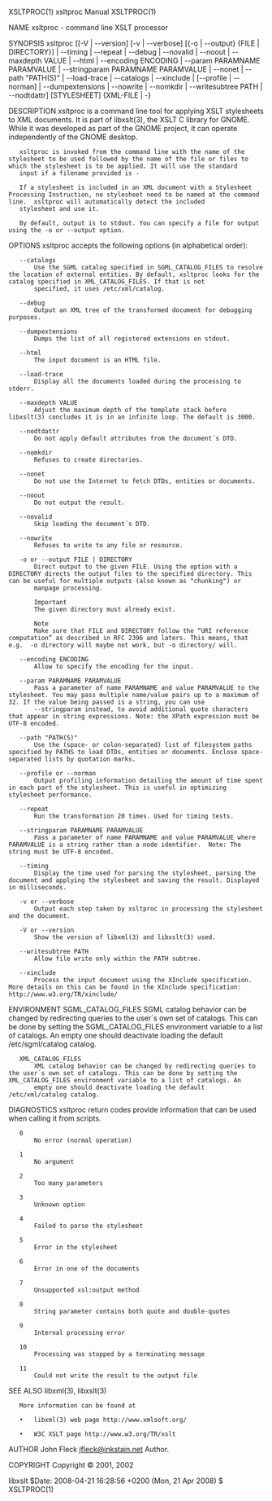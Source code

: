XSLTPROC(1)                                                                                    xsltproc Manual                                                                                    XSLTPROC(1)

NAME
       xsltproc - command line XSLT processor

SYNOPSIS
       xsltproc [[-V | --version] [-v | --verbose] [{-o | --output} {FILE | DIRECTORY}] | --timing | --repeat | --debug | --novalid | --noout | --maxdepth VALUE | --html | --encoding ENCODING  |
                --param PARAMNAME PARAMVALUE  | --stringparam PARAMNAME PARAMVALUE  | --nonet | --path "PATH(S)" | --load-trace | --catalogs | --xinclude | [--profile | --norman] | --dumpextensions |
                --nowrite | --nomkdir | --writesubtree PATH | --nodtdattr] [STYLESHEET] {XML-FILE | -}

DESCRIPTION
       xsltproc is a command line tool for applying XSLT stylesheets to XML documents. It is part of libxslt(3), the XSLT C library for GNOME. While it was developed as part of the GNOME project, it can
       operate independently of the GNOME desktop.

       xsltproc is invoked from the command line with the name of the stylesheet to be used followed by the name of the file or files to which the stylesheet is to be applied. It will use the standard
       input if a filename provided is -

       If a stylesheet is included in an XML document with a Stylesheet Processing Instruction, no stylesheet need to be named at the command line.  xsltproc will automatically detect the included
       stylesheet and use it.

       By default, output is to stdout. You can specify a file for output using the -o or --output option.

OPTIONS
       xsltproc accepts the following options (in alphabetical order):

       --catalogs
           Use the SGML catalog specified in SGML_CATALOG_FILES to resolve the location of external entities. By default, xsltproc looks for the catalog specified in XML_CATALOG_FILES. If that is not
           specified, it uses /etc/xml/catalog.

       --debug
           Output an XML tree of the transformed document for debugging purposes.

       --dumpextensions
           Dumps the list of all registered extensions on stdout.

       --html
           The input document is an HTML file.

       --load-trace
           Display all the documents loaded during the processing to stderr.

       --maxdepth VALUE
           Adjust the maximum depth of the template stack before libxslt(3) concludes it is in an infinite loop. The default is 3000.

       --nodtdattr
           Do not apply default attributes from the document´s DTD.

       --nomkdir
           Refuses to create directories.

       --nonet
           Do not use the Internet to fetch DTDs, entities or documents.

       --noout
           Do not output the result.

       --novalid
           Skip loading the document´s DTD.

       --nowrite
           Refuses to write to any file or resource.

       -o or --output FILE | DIRECTORY
           Direct output to the given FILE. Using the option with a DIRECTORY directs the output files to the specified directory. This can be useful for multiple outputs (also known as "chunking") or
           manpage processing.

           Important
           The given directory must already exist.

           Note
           Make sure that FILE and DIRECTORY follow the “URI reference computation” as described in RFC 2396 and laters. This means, that e.g.  -o directory will maybe not work, but -o directory/ will.

       --encoding ENCODING
           Allow to specify the encoding for the input.

       --param PARAMNAME PARAMVALUE
           Pass a parameter of name PARAMNAME and value PARAMVALUE to the stylesheet. You may pass multiple name/value pairs up to a maximum of 32. If the value being passed is a string, you can use
           --stringparam instead, to avoid additional quote characters that appear in string expressions. Note: the XPath expression must be UTF-8 encoded.

       --path "PATH(S)"
           Use the (space- or colon-separated) list of filesystem paths specified by PATHS to load DTDs, entities or documents. Enclose space-separated lists by quotation marks.

       --profile or --norman
           Output profiling information detailing the amount of time spent in each part of the stylesheet. This is useful in optimizing stylesheet performance.

       --repeat
           Run the transformation 20 times. Used for timing tests.

       --stringparam PARAMNAME PARAMVALUE
           Pass a parameter of name PARAMNAME and value PARAMVALUE where PARAMVALUE is a string rather than a node identifier.  Note: The string must be UTF-8 encoded.

       --timing
           Display the time used for parsing the stylesheet, parsing the document and applying the stylesheet and saving the result. Displayed in milliseconds.

       -v or --verbose
           Output each step taken by xsltproc in processing the stylesheet and the document.

       -V or --version
           Show the version of libxml(3) and libxslt(3) used.

       --writesubtree PATH
           Allow file write only within the PATH subtree.

       --xinclude
           Process the input document using the XInclude specification. More details on this can be found in the XInclude specification: http://www.w3.org/TR/xinclude/

ENVIRONMENT
       SGML_CATALOG_FILES
           SGML catalog behavior can be changed by redirecting queries to the user´s own set of catalogs. This can be done by setting the SGML_CATALOG_FILES environment variable to a list of catalogs. An
           empty one should deactivate loading the default /etc/sgml/catalog catalog.

       XML_CATALOG_FILES
           XML catalog behavior can be changed by redirecting queries to the user´s own set of catalogs. This can be done by setting the XML_CATALOG_FILES environment variable to a list of catalogs. An
           empty one should deactivate loading the default /etc/xml/catalog catalog.

DIAGNOSTICS
       xsltproc return codes provide information that can be used when calling it from scripts.

       0
           No error (normal operation)

       1
           No argument

       2
           Too many parameters

       3
           Unknown option

       4
           Failed to parse the stylesheet

       5
           Error in the stylesheet

       6
           Error in one of the documents

       7
           Unsupported xsl:output method

       8
           String parameter contains both quote and double-quotes

       9
           Internal processing error

       10
           Processing was stopped by a terminating message

       11
           Could not write the result to the output file

SEE ALSO
       libxml(3), libxslt(3)

       More information can be found at

       •   libxml(3) web page http://www.xmlsoft.org/

       •   W3C XSLT page http://www.w3.org/TR/xslt

AUTHOR
       John Fleck <jfleck@inkstain.net>
           Author.

COPYRIGHT
       Copyright © 2001, 2002

libxslt                                                                     $Date: 2008-04-21 16:28:56 +0200 (Mon, 21 Apr 2008) $                                                                 XSLTPROC(1)
